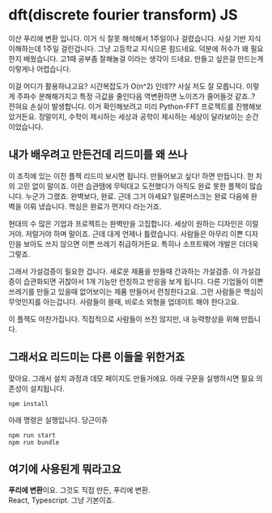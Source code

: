 # dft(discrete fourier transform) JS

이산 푸리에 변환 입니다. 이거 식 잘못 해석해서 1주일이나 걸렸습니다. 사실 기반 지식 이해하는데 1주일 걸린겁니다. 그냥 고등학교 지식으론 힘드네요. 덕분에 허수가 왜 필요한지 배웠습니다. 고1때 공부좀 잘해놀걸 이라는 생각이 드네요. 만들고 싶은걸 만드는게 이렇게나 어렵습니다. 

이걸 어디가 활용하냐고요? 시간복잡도가 O(n^2) 인데?? 사실 저도 잘 모릅니다. 이렇게 주파수 분해해가지고 특정 극값을 줄인다음 역변환하면 노이즈가 줄어들것 같죠..? 전혀요 손실이 발생합니다. 이거 확인해보려고 미리 Python-FFT 프로젝트를 진행해보았거든요. 정말이지, 수학이 제시하는 세상과 공학이 제시하는 세상이 달라보이는 순간이었습니다.

## 내가 배우려고 만든건데 리드미를 왜 쓰나

이 조직에 있는 이전 플젝 리드미 보시면 됩니다. 만들어보고 싶다! 하면 만듭니다. 한 치의 고민 없이 말이죠. 이런 습관땜에 무턱대고 도전했다가 아직도 완료 못한 플젝이 많습니다. 누군가 그랬죠. 완벽보다, 완료. 근데 그거 아세요? 일론머스크는 완료 다음에 완벽을 이뤄 냈습니다. 핵심은 완료가 먼저다 라는거죠. 

현대의 수 많은 기업과 프로젝트는 완벽만을 고집합니다. 세상이 원하는 디자인은 이럴거야. 저럴거야 하며 말이죠. 근데 대게 언제나 틀렸습니다. 사람들은 아무리 이쁜 디자인을 보아도 쓰지 않으면 이쁜 쓰레기 취급하거든요. 특히나 소프트웨어 개발은 더더욱 그렇죠.

그래서 가설검증이 필요한 겁니다. 새로운 제품을 만들때 간과하는 가설검증. 이 가설검증이 습관화되면 귀찮아서 1개 기능만 런칭하고 반응을 보게 됩니다. 다른 기업들이 이쁜 쓰레기를 만들고 있을때 없어보이는 제품 만들어서 런칭한다고요. 그런 사람들은 핵심이 무엇인지를 아는겁니다. 사람들이 쓸때, 비로소 외형을 업데이트 해야 한다고요.

이 플젝도 마찬가집니다. 직접적으로 사람들이 쓰진 않지만, 내 능력향상을 위해 만듭니다. 


## 그래서요 리드미는 다른 이들을 위한거죠

맞아요. 그래서 설치 과정과 데모 페이지도 만들거에요. 아래 구문을 실행하시면 필요 의존성이 설치됩니다.
 
```
npm install
```

아래 명령은 실행입니다. 당근이쥬

```
npm run start
npm run bundle
```


## 여기에 사용된게 뭐라고요

**푸리에 변환**이요. 그것도 직접 만든, 푸리에 변환.  
React, Typescript. 그냥 기본이죠.
